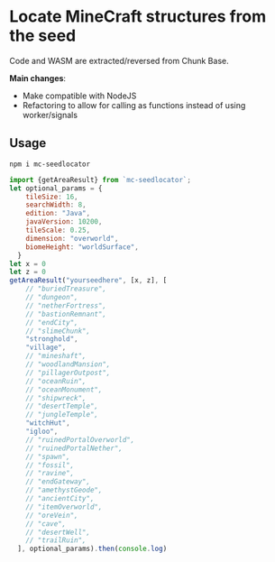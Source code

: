 # Locate MineCraft structures from the seed

Code and WASM are extracted/reversed from Chunk Base.

**Main changes**:

- Make compatible with NodeJS
- Refactoring to allow for calling as functions instead of using worker/signals

## Usage

`npm i mc-seedlocator`

```js
import {getAreaResult} from `mc-seedlocator`;
let optional_params = {
    tileSize: 16,
    searchWidth: 8,
    edition: "Java",
    javaVersion: 10200,
    tileScale: 0.25,
    dimension: "overworld",
    biomeHeight: "worldSurface",
  }
let x = 0
let z = 0
getAreaResult("yourseedhere", [x, z], [
    // "buriedTreasure",
    // "dungeon",
    // "netherFortress",
    // "bastionRemnant",
    // "endCity",
    // "slimeChunk",
    "stronghold",
    "village",
    // "mineshaft",
    // "woodlandMansion",
    // "pillagerOutpost",
    // "oceanRuin",
    // "oceanMonument",
    // "shipwreck",
    // "desertTemple",
    // "jungleTemple",
    "witchHut",
    "igloo",
    // "ruinedPortalOverworld",
    // "ruinedPortalNether",
    // "spawn",
    // "fossil",
    // "ravine",
    // "endGateway",
    // "amethystGeode",
    // "ancientCity",
    // "itemOverworld",
    // "oreVein",
    // "cave",
    // "desertWell",
    // "trailRuin",
  ], optional_params).then(console.log)
```
